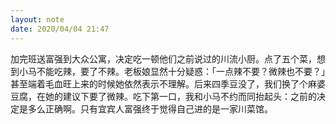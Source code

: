 ```yaml
---
layout: note
date: 2020/04/04 21:47
---
```

加完班送富强到大众公寓，决定吃一顿他们之前说过的川流小厨。点了五个菜，想到小马不能吃辣，要了不辣。老板娘显然十分疑惑：「一点辣不要？微辣也不要？」甚至端着毛血旺上来的时候她依然表示不理解。后来四季豆没了，我们换了个麻婆豆腐，在她的建议下要了微辣。吃下第一口，我和小马不约而同抬起头：之前的决定是多么正确啊。只有宜宾人富强终于觉得自己进的是一家川菜馆。
